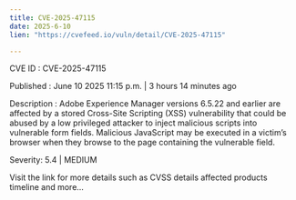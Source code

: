 ```yaml
---
title: CVE-2025-47115
date: 2025-6-10
lien: "https://cvefeed.io/vuln/detail/CVE-2025-47115"

---
```


CVE ID : CVE-2025-47115

Published :  June 10
2025
11:15 p.m. | 3 hours
14 minutes ago

Description : Adobe Experience Manager versions 6.5.22 and earlier are affected by a stored Cross-Site Scripting (XSS) vulnerability that could be abused by a low privileged attacker to inject malicious scripts into vulnerable form fields. Malicious JavaScript may be executed in a victim’s browser when they browse to the page containing the vulnerable field.

Severity: 5.4 | MEDIUM

Visit the link for more details
such as CVSS details
affected products
timeline
and more...
